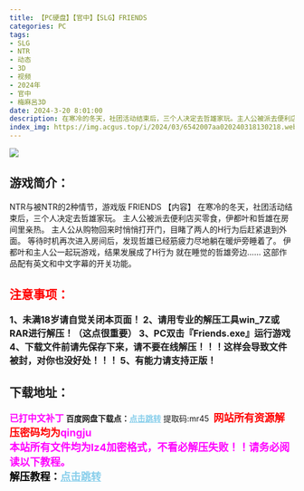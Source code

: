 ```yaml
---
title: 【PC硬盘】【官中】【SLG】FRIENDS
categories: PC
tags:
- SLG
- NTR
- 动态
- 3D
- 视频
- 2024年
- 官中
- 梅麻呂3D
date: 2024-3-20 8:01:00
description: 在寒冷的冬天，社团活动结束后，三个人决定去哲雄家玩。主人公被派去便利店买零食，伊都叶和哲雄在房间里亲热。主人公从购物回来时悄悄打开门，目睹了两人的H行为后赶紧退到外面。等待时机再次进入房间后，发现哲雄已经筋疲力尽地躺在暖炉旁睡着了。
index_img: https://img.acgus.top/i/2024/03/6542007aa020240318130218.webp
---
```

![](https://img.acgus.top/i/2024/03/6542007aa020240318130218.webp)
## 游戏简介：
NTR与被NTR的2种情节，游戏版
FRIENDS
【内容】
在寒冷的冬天，社团活动结束后，三个人决定去哲雄家玩。
主人公被派去便利店买零食，伊都叶和哲雄在房间里亲热。
主人公从购物回来时悄悄打开门，目睹了两人的H行为后赶紧退到外面。
等待时机再次进入房间后，发现哲雄已经筋疲力尽地躺在暖炉旁睡着了。
伊都叶和主人公一起玩游戏，结果发展成了H行为
就在睡觉的哲雄旁边……
这部作品配有英文和中文字幕的开关功能。
<br>





## <font color=#FF0000 >注意事项：</font>
<font size=3><b>1、未满18岁请自觉关闭本页面！
2、请用专业的解压工具win_7Z或RAR进行解压！（这点很重要）
3、PC双击『Friends.exe』运行游戏
4、下载文件前请先保存下来，请不要在线解压！！！这样会导致文件被封，对你也没好处！！！
5、有能力请支持正版！</b></font>

## 下载地址：
<font color=#FF00FF size=3><b>已打中文补丁</b></font>
<b>百度网盘下载点：</b><a href="https://pan.baidu.com/s/1hgij3dneOIBYLiu4HakFqQ?pwd=mr45" style="color: #87CEEB;"><b>点击跳转</b></a> 提取码:mr45
<a style="padding: 0" href="https://post.qingju.org/AD/"><img style="max-width:100%" src="https://img.acgus.top/i/2024/07/478f689b8021d8d499ab43d21acf137a.gif" alt=""></a>
<b><font color=#FF0000 size=4>网站所有资源解压密码均为</b></font><b><font color=#FF00FF size=4>qingju</font><font color=#FF0000 ></font></b><br><b><font color=#FF00FF size=4>本站所有文件均为lz4加密格式，不看必解压失败！！请务必阅读以下教程。</b></font><br><b><font color=#000 size=4>解压教程：</b><a href="https://post.qingju.org/tutorial/000/" style="color: #87CEEB;"><b>点击跳转</b></a>